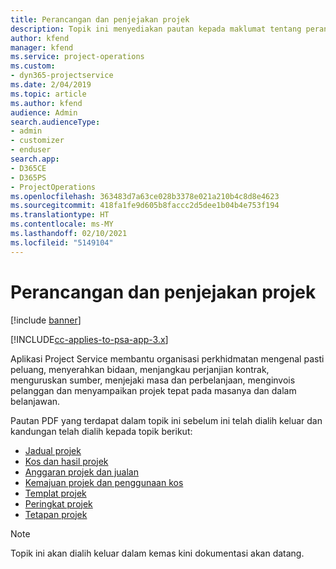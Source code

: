 ```yaml
---
title: Perancangan dan penjejakan projek
description: Topik ini menyediakan pautan kepada maklumat tentang perancangan dan penjejakan dalam Project Service Automation.
author: kfend
manager: kfend
ms.service: project-operations
ms.custom:
- dyn365-projectservice
ms.date: 2/04/2019
ms.topic: article
ms.author: kfend
audience: Admin
search.audienceType:
- admin
- customizer
- enduser
search.app:
- D365CE
- D365PS
- ProjectOperations
ms.openlocfilehash: 363483d7a63ce028b3378e021a210b4c8d8e4623
ms.sourcegitcommit: 418fa1fe9d605b8faccc2d5dee1b04b4e753f194
ms.translationtype: HT
ms.contentlocale: ms-MY
ms.lasthandoff: 02/10/2021
ms.locfileid: "5149104"
---
```

# <a name="project-planning-and-tracking"></a>Perancangan dan penjejakan projek

[!include [banner](../../includes/psa-now-project-operations.md)]

[!INCLUDE[cc-applies-to-psa-app-3.x](../../includes/cc-applies-to-psa-app-3x.md)]

Aplikasi Project Service membantu organisasi perkhidmatan mengenal pasti peluang, menyerahkan bidaan, menjangkau perjanjian kontrak, menguruskan sumber, menjejaki masa dan perbelanjaan, menginvois pelanggan dan menyampaikan projek tepat pada masanya dan dalam belanjawan. 

Pautan PDF yang terdapat dalam topik ini sebelum ini telah dialih keluar dan kandungan telah dialih kepada topik berikut:

- [Jadual projek](../project-creating.md)
- [Kos dan hasil projek](../project-estimating.md)
- [Anggaran projek dan jualan](../project-leveraging.md)
- [Kemajuan projek dan penggunaan kos](../project-tracking.md)
- [Templat projek](../project-templates.md)
- [Peringkat projek](../project-stages.md)
- [Tetapan projek](../project-settings.md)

> [!NOTE]
> Topik ini akan dialih keluar dalam kemas kini dokumentasi akan datang. 
